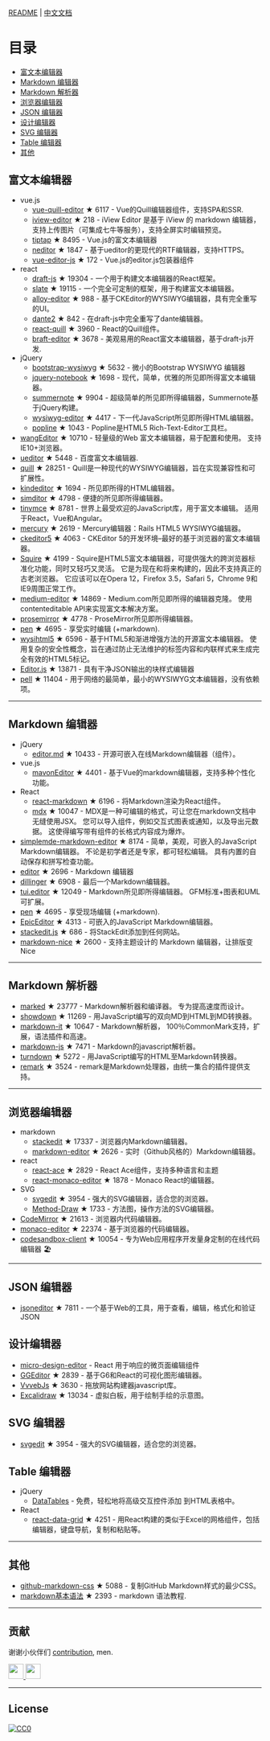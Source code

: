 
[README](README.md) | [中文文档](README_zh-CN.md)


# 目录
- [富文本编辑器](#富文本编辑器)
- [Markdown 编辑器](#Markdown-编辑器)
- [Markdown 解析器](#Markdown-解析器)
- [浏览器编辑器](#浏览器编辑器)
- [JSON 编辑器](#JSON-编辑器)
- [设计编辑器](#设计编辑器)
- [SVG 编辑器](#SVG-编辑器)
- [Table 编辑器](#Table-编辑器)
- [其他](#其他)


## 富文本编辑器
- vue.js
  - [vue-quill-editor](https://github.com/surmon-china/vue-quill-editor) ★ 6117 - Vue的Quill编辑器组件，支持SPA和SSR.
  - [iview-editor](https://github.com/iview/iview-editor) ★ 218 - iView Editor 是基于 iView 的 markdown 编辑器，支持上传图片（可集成七牛等服务），支持全屏实时编辑预览。
  - [tiptap](https://github.com/heyscrumpy/tiptap) ★ 8495 - Vue.js的富文本编辑器
  - [neditor](https://github.com/notadd/neditor) ★ 1847 - 基于ueditor的更现代的RTF编辑器，支持HTTPS。
  - [vue-editor-js](https://github.com/ChangJoo-Park/vue-editor-js) ★ 172 - Vue.js的editor.js包装器组件
- react
  - [draft-js](https://github.com/facebook/draft-js) ★ 19304 - 一个用于构建文本编辑器的React框架。
  - [slate](https://github.com/ianstormtaylor/slate) ★ 19115 - 一个完全可定制的框架，用于构建富文本编辑器。
  - [alloy-editor](https://github.com/liferay/alloy-editor/) ★ 988 - 基于CKEditor的WYSIWYG编辑器，具有完全重写的UI。
  - [dante2](https://github.com/michelson/dante2) ★ 842 - 在draft-js中完全重写了dante编辑器。
  - [react-quill](https://github.com/zenoamaro/react-quill) ★ 3960 - React的Quill组件。
  - [braft-editor](https://github.com/margox/braft-editor) ★ 3678 - 美观易用的React富文本编辑器，基于draft-js开发.
- jQuery
  - [bootstrap-wysiwyg](https://github.com/mindmup/bootstrap-wysiwyg/) ★ 5632 - 微小的Bootstrap WYSIWYG 编辑器
  - [jquery-notebook](https://github.com/raphaelcruzeiro/jquery-notebook) ★ 1698 - 现代，简单，优雅的所见即所得富文本编辑器。
  - [summernote](https://github.com/summernote/summernote) ★ 9904 - 超级简单的所见即所得编辑器，Summernote基于jQuery构建。
  - [wysiwyg-editor](https://github.com/froala/wysiwyg-editor) ★ 4417 - 下一代JavaScript所见即所得HTML编辑器。
  - [popline](https://github.com/kenshin54/popline) ★ 1043 - Popline是HTML5 Rich-Text-Editor工具栏。
- [wangEditor](https://github.com/wangeditor-team/wangEditor) ★ 10710 - 轻量级的Web 富文本编辑器，易于配置和使用。 支持IE10+浏览器。
- [ueditor](https://github.com/fex-team/ueditor) ★ 5448 - 百度富文本编辑器.
- [quill](https://github.com/quilljs/quill) ★ 28251 - Quill是一种现代的WYSIWYG编辑器，旨在实现兼容性和可扩展性。
- [kindeditor](https://github.com/kindsoft/kindeditor) ★ 1694 - 所见即所得的HTML编辑器。
- [simditor](https://github.com/mycolorway/simditor) ★ 4798 - 便捷的所见即所得编辑器。
- [tinymce](https://github.com/tinymce/tinymce) ★ 8781 - 世界上最受欢迎的JavaScript库，用于富文本编辑。 适用于React，Vue和Angular。
- [mercury](https://github.com/jejacks0n/mercury) ★ 2619 - Mercury编辑器：Rails HTML5 WYSIWYG编辑器。
- [ckeditor5](https://github.com/ckeditor/ckeditor5) ★ 4063 - CKEditor 5的开发环境–最好的基于浏览器的富文本编辑器。
- [Squire](https://github.com/neilj/Squire) ★ 4199 - Squire是HTML5富文本编辑器，可提供强大的跨浏览器标准化功能，同时又轻巧又灵活。 它是为现在和将来构建的，因此不支持真正的古老浏览器。 它应该可以在Opera 12，Firefox 3.5，Safari 5，Chrome 9和IE9周围正常工作。
- [medium-editor](https://github.com/yabwe/medium-editor) ★ 14869 - Medium.com所见即所得的编辑器克隆。 使用contenteditable API来实现富文本解决方案。
- [prosemirror](https://github.com/ProseMirror/prosemirror) ★ 4778 - ProseMirror所见即所得编辑器。
- [pen](https://github.com/sofish/pen) ★ 4695 - 享受实时编辑 (+markdown).
- [wysihtml5](https://github.com/xing/wysihtml5) ★ 6596 - 基于HTML5和渐进增强方法的开源富文本编辑器。 使用复杂的安全性概念，旨在通过防止无法维护的标签内容和内联样式来生成完全有效的HTML5标记。
- [Editor.js](https://github.com/codex-team/editor.js) ★ 13871 - 具有干净JSON输出的块样式编辑器
- [pell](https://github.com/jaredreich/pell) ★ 11404 - 用于网络的最简单，最小的WYSIWYG文本编辑器，没有依赖项。



---


## Markdown 编辑器
- jQuery
  - [editor.md](https://github.com/pandao/editor.md) ★ 10433 - 开源可嵌入在线Markdown编辑器（组件）。
- vue.js
  - [mavonEditor](https://github.com/hinesboy/mavonEditor) ★ 4401 - 基于Vue的markdown编辑器，支持多种个性化功能。
- React
  - [react-markdown](https://github.com/remarkjs/react-markdown) ★ 6196 - 将Markdown渲染为React组件。
  - [mdx](https://github.com/mdx-js/mdx) ★ 10047 - MDX是一种可编辑的格式，可让您在markdown文档中无缝使用JSX。 您可以导入组件，例如交互式图表或通知，以及导出元数据。 这使得编写带有组件的长格式内容成为爆炸。
- [simplemde-markdown-editor](https://github.com/sparksuite/simplemde-markdown-editor) ★ 8174 - 简单，美观，可嵌入的JavaScript Markdown编辑器。 不论是初学者还是专家，都可轻松编辑。 具有内置的自动保存和拼写检查功能。
- [editor](https://github.com/lepture/editor) ★ 2696 - Markdown 编辑器
- [dillinger](https://github.com/joemccann/dillinger) ★ 6908 - 最后一个Markdown编辑器。
- [tui.editor](https://github.com/nhnent/tui.editor) ★ 12049 - Markdown所见即所得编辑器。 GFM标准+图表和UML可扩展。
- [pen](https://github.com/sofish/pen) ★ 4695 - 享受现场编辑 (+markdown).
- [EpicEditor](https://github.com/OscarGodson/EpicEditor) ★ 4313 - 可嵌入的JavaScript Markdown编辑器。
- [stackedit.js](https://github.com/benweet/stackedit.js) ★ 686 - 将StackEdit添加到任何网站。
- [markdown-nice](https://github.com/mdnice/markdown-nice) ★ 2600 - 支持主题设计的 Markdown 编辑器，让排版变 Nice



---




## Markdown 解析器
- [marked](https://github.com/markedjs/marked) ★ 23777 - Markdown解析器和编译器。 专为提高速度而设计。
- [showdown](https://github.com/showdownjs/showdown) ★ 11269 - 用JavaScript编写的双向MD到HTML到MD转换器。
- [markdown-it](https://github.com/markdown-it/markdown-it) ★ 10647 - Markdown解析器， 100％CommonMark支持，扩展，语法插件和高速。
- [markdown-js](https://github.com/evilstreak/markdown-js) ★ 7471 - Markdown的javascript解析器。
- [turndown](https://github.com/domchristie/turndown) ★ 5272 - 用JavaScript编写的HTML至Markdown转换器。
- [remark](https://github.com/remarkjs/remark) ★ 3524 - remark是Markdown处理器，由统一集合的插件提供支持。



---



## 浏览器编辑器
- markdown
  - [stackedit](https://github.com/benweet/stackedit) ★ 17337 - 浏览器内Markdown编辑器。
  - [markdown-editor](https://github.com/jbt/markdown-editor) ★ 2626 - 实时（Github风格的）Markdown编辑器。
- react
  - [react-ace](https://github.com/securingsincity/react-ace) ★ 2829 - React Ace组件，支持多种语言和主题
  - [react-monaco-editor](https://github.com/react-monaco-editor/react-monaco-editor) ★ 1878 - Monaco React的编辑器。
- SVG
  - [svgedit](https://github.com/SVG-Edit/svgedit) ★ 3954 - 强大的SVG编辑器，适合您的浏览器。
  - [Method-Draw](https://github.com/methodofaction/Method-Draw) ★ 1733 - 方法图，操作方法的SVG编辑器。
- [CodeMirror](https://github.com/codemirror/CodeMirror) ★ 21613 - 浏览器内代码编辑器。
- [monaco-editor](https://github.com/Microsoft/monaco-editor) ★ 22374 - 基于浏览器的代码编辑器。
- [codesandbox-client](https://github.com/codesandbox/codesandbox-client) ★ 10054 - 专为Web应用程序开发量身定制的在线代码编辑器 🏖️


---


## JSON 编辑器
- [jsoneditor](https://github.com/josdejong/jsoneditor) ★ 7811 - 一个基于Web的工具，用于查看，编辑，格式化和验证JSON


## 设计编辑器
- [micro-design-editor](https://github.com/xjh22222228/micro-design-editor) - React 用于响应的微页面编辑组件
- [GGEditor](https://github.com/alibaba/GGEditor) ★ 2839 - 基于G6和React的可视化图形编辑器。
- [VvvebJs](https://github.com/givanz/VvvebJs) ★ 3630 - 拖放网站构建器javascript库。
- [Excalidraw](https://github.com/excalidraw/excalidraw) ★ 13034 - 虚拟白板，用于绘制手绘的示意图。



## SVG 编辑器
- [svgedit](https://github.com/SVG-Edit/svgedit) ★ 3954 - 强大的SVG编辑器，适合您的浏览器。




## Table 编辑器
- jQuery
  - [DataTables](https://datatables.net/) - 免费，轻松地将高级交互控件添加
到HTML表格中。
- React
  - [react-data-grid](https://github.com/adazzle/react-data-grid) ★ 4251 - 用React构建的类似于Excel的网格组件，包括编辑器，键盘导航，复制和粘贴等。



---

## 其他
- [github-markdown-css](https://github.com/sindresorhus/github-markdown-css) ★ 5088 - 复制GitHub Markdown样式的最少CSS。
- [markdown基本语法](https://github.com/younghz/Markdown) ★ 2393 - markdown 语法教程.



---


## 贡献
谢谢小伙伴们 [contribution](https://github.com/xjh22222228/awesome-web-editor/issues), men.

<a href="https://github.com/1c7/">
  <img src="https://avatars1.githubusercontent.com/u/1804755?s=460&v=4" width="30px" height="30px" />
</a>
<a href="https://github.com/ChangJoo-Park/">
  <img src="https://avatars1.githubusercontent.com/u/1451365?s=460&v=4" width="30px" height="30px" />
</a>


---



## License
[![CC0](http://mirrors.creativecommons.org/presskit/buttons/88x31/svg/cc-zero.svg)](https://creativecommons.org/publicdomain/zero/1.0/)